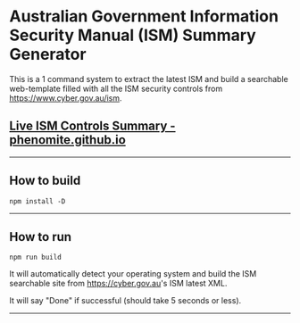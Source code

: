 # Australian Government Information Security Manual (ISM) Summary Generator

This is a 1 command system to extract the latest ISM and build a searchable web-template filled with all the ISM security controls from <https://www.cyber.gov.au/ism>.

## [Live ISM Controls Summary - phenomite.github.io](https://phenomite.github.io/ISM-Summary-Generator)

---

## How to build

`npm install -D`

---

## How to run

`npm run build`

It will automatically detect your operating system and build the ISM searchable site from <https://cyber.gov.au>'s ISM latest XML.

It will say "Done" if successful (should take 5 seconds or less).

---
